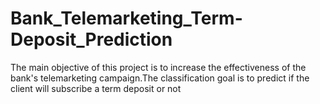 # Bank_Telemarketing_Term-Deposit_Prediction
The main objective of this project is to increase the effectiveness of the bank's telemarketing campaign.The classification goal is to predict if the client will subscribe a term deposit or not
